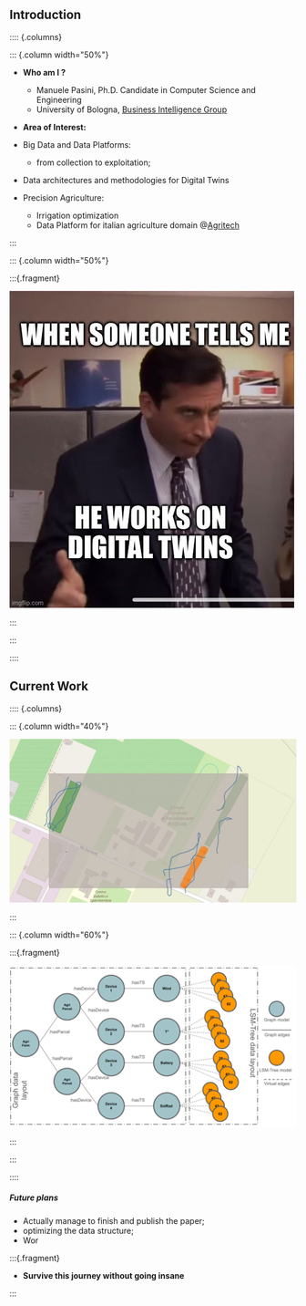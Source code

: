 ## Introduction

:::: {.columns}

::: {.column width="50%"}

- **Who am I ?** 

    - Manuele Pasini, Ph.D. Candidate in Computer Science and Engineering
    - University of Bologna, [Business Intelligence Group](https://big.csr.unibo.it/)

- **Area of Interest:** 

- Big Data and Data Platforms:
    - from collection to exploitation;

- Data architectures and methodologies for Digital Twins

- Precision Agriculture:
    - Irrigation optimization
    - Data Platform for italian agriculture domain @[Agritech](https://agritechcenter.it/it/)

:::

::: {.column width="50%"}

:::{.fragment}

![Oh God no, not DTs again](https://raw.githubusercontent.com/ManuelePasini/slides-markdown/refs/heads/master/slides/images/ioanninaSlides/dt_meme.jpg)

:::

:::


::::

## Current Work

:::: {.columns}

::: {.column width="40%"}

![Excerpt of our P.A. platform](https://raw.githubusercontent.com/ManuelePasini/slides-markdown/refs/heads/master/slides/images/ioanninaSlides/catalog.jpg)

:::

::: {.column width="60%"}

:::{.fragment}

![Hybrid data model](https://raw.githubusercontent.com/ManuelePasini/slides-markdown/refs/heads/master/slides/images/ioanninaSlides/dt_graph.svg)

:::

:::


::::




##### Future plans

- Actually manage to finish and publish the paper;
- optimizing the data structure;
- Wor

:::{.fragment}

- **Survive this journey without going insane**

:::
